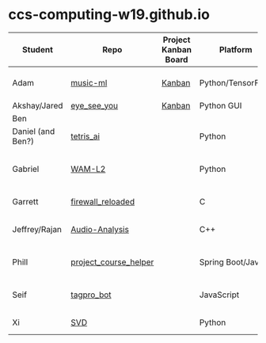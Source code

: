 # ccs-computing-w19.github.io

| Student | Repo | Project Kanban Board | Platform | Synopsis |
|---------|------|----------|--------|----------|
| Adam    | [music-ml](https://github.com/ccs-computing-w19/music-ml) | [Kanban](https://github.com/ccs-computing-w19/music-ml/projects/1) | Python/TensorFlow | ML model that can synthesize any instrument |
| Akshay/Jared | [eye_see_you](https://github.com/ccs-computing-w19/eye_see_you) | [Kanban](https://github.com/ccs-computing-w19/eye_see_you/projects/1)| Python GUI | TBD |
| Ben | | |
| Daniel (and Ben?) | [tetris_ai](https://github.com/ccs-computing-w19/tetris_ai)| | Python | Tetris AI |
| Gabriel | [WAM-L2](https://github.com/ccs-computing-w19/WAM-L2)| | Python | Presentation/Impl of Prolog using Warren Abstract Machine |
| Garrett | [firewall_reloaded](https://github.com/ccs-computing-w19/firewall_reloaded)| | C | Firewall similar to IP Tables |
| Jeffrey/Rajan |[Audio-Analysis](https://github.com/ccs-computing-w19/Audio-Analysis) | | C++| Generate a lead sheet from any song | 
| Phill | [project_course_helper](https://github.com/ccs-computing-w19/project_course_helper)| | Spring Boot/Java | Project Course Platform Based on Github Orgs |
| Seif | [tagpro_bot](https://github.com/ccs-computing-w19/tagpro_bot)| | JavaScript | Bot for tagpro (AI player for existing game) |
| Xi | [SVD](https://github.com/ccs-computing-w19/SVD) | | Python | Classified, Specifics TBD | 

